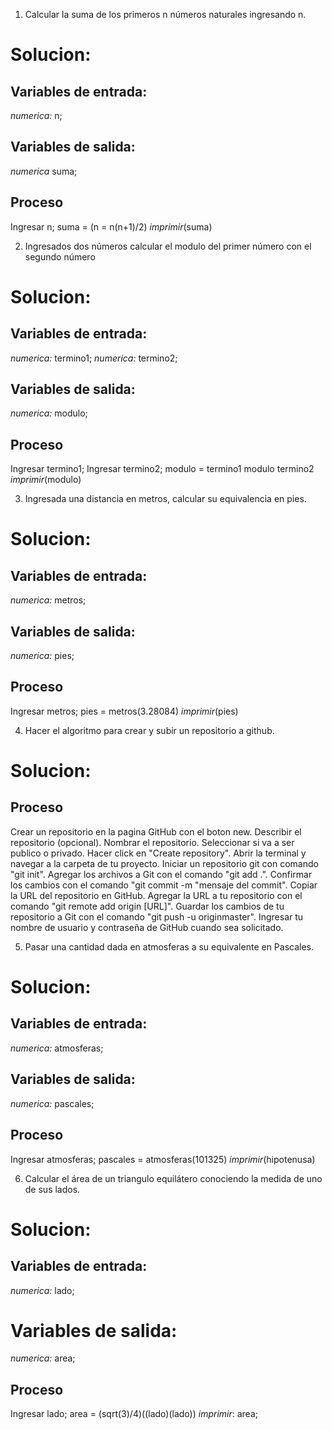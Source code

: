 1. Calcular la suma de los primeros n números naturales ingresando n.

# Solucion:

## Variables de entrada:
*numerica:* n;

## Variables de salida:
*numerica* suma;
## Proceso 
Ingresar n;
suma = (n = n(n+1)/2)
*imprimir*(suma)


2. Ingresados dos números calcular el modulo del primer número con el segundo número

# Solucion:

## Variables de entrada:
*numerica:* termino1;
*numerica:* termino2;

## Variables de salida:
*numerica:* modulo;

## Proceso 
Ingresar termino1;
Ingresar termino2;
modulo = termino1 modulo termino2
*imprimir*(modulo)

3. Ingresada una distancia en metros, calcular su equivalencia en pies.

# Solucion:

## Variables de entrada:
*numerica:* metros;

## Variables de salida:
*numerica:* pies;

## Proceso 
Ingresar metros;
pies = metros(3.28084)
*imprimir*(pies)


4. Hacer el algoritmo para crear y subir un repositorio a github.

# Solucion:

## Proceso 
 Crear un repositorio en la pagina GitHub con el boton new.
 Describir el repositorio (opcional).
 Nombrar el repositorio.
 Seleccionar si va a ser publico o privado.
 Hacer click en "Create repository".
 Abrir la terminal y navegar a la carpeta de tu proyecto.
 Iniciar un repositorio git con comando "git init".
 Agregar los archivos a Git con el comando "git add .".
 Confirmar los cambios con el comando "git commit -m "mensaje del commit".
 Copiar la URL del repositorio en GitHub.
 Agregar la URL a tu repositorio con el comando "git remote add origin [URL]".
 Guardar los cambios de tu repositorio a Git con el comando "git push -u originmaster".
 Ingresar tu nombre de usuario y contraseña de GitHub cuando sea solicitado.


5. Pasar una cantidad dada en atmosferas a su equivalente en Pascales.

# Solucion:

## Variables de entrada:
*numerica:* atmosferas;

## Variables de salida:
*numerica:* pascales;

## Proceso 
Ingresar atmosferas;
pascales = atmosferas(101325)
*imprimir*(hipotenusa)


6. Calcular el área de un triangulo equilátero conociendo la medida de uno de sus lados.

# Solucion:

## Variables de entrada:
*numerica:* lado;

# Variables de salida:
*numerica:* area;

## Proceso
Ingresar lado;
area = (sqrt(3)/4)((lado)(lado))
*imprimir*: area;

